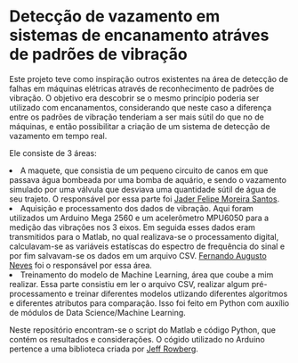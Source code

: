 <h1>Detecção de vazamento em sistemas de encanamento atráves de padrões de vibração</h1>

<p>Este projeto teve como inspiração outros existentes na área de detecção  de falhas em máquinas elétricas através 
de reconhecimento de padrões de vibração. O objetivo era descobrir se o mesmo princípio poderia ser utilizado com encanamentos, 
considerando que neste caso a diferença entre os padrões de vibração tenderiam a ser mais sútil do que no de máquinas, e então 
possibilitar a criação de um sistema de detecção de vazamento em tempo real.</p>

<p>Ele consiste de 3 áreas:</p>

<li>A maquete, que consistia de um pequeno circuito de canos em que passava água bombeada por uma bomba de aquário, e sendo o vazamento
simulado por uma válvula que desviava uma quantidade sútil de água de seu trajeto. O responsável por essa parte foi
<a href="https://github.com/notJader">Jader Felipe Moreira Santos</a>.</li>

<li>Aquisição  e processamento dos dados de vibração. Aqui foram utilizados um Arduino Mega 2560 e um acelerômetro MPU6050 para a medição
das vibrações nos 3 eixos. Em seguida esses dados eram transmitidos para o Matlab, no qual realizava-se o processamento digital, calculavam-se 
as variáveis estatíscas do espectro de frequência do sinal e por fim salvavam-se os dados em um arquivo CSV. 
<a href="https://github.com/ifertz">Fernando Augusto Neves</a> foi o responsável por essa área.</li>

<li>Treinamento do modelo de Machine Learning, área que coube a mim realizar. Essa parte consistiu em ler o arquivo CSV, realizar algum 
pré-processamento e treinar diferentes modelos utlizando diferentes algoritmos e diferentes atributos para comparação. Isso foi feito em 
Python com auxílio de módulos de Data Science/Machine Learning.</li>
</p>

<p>Neste repositório encontram-se o script do Matlab e código Python, que contém os resultados e considerações. O cógido utilizado no Arduino pertence a uma biblioteca criada por <a href="https://github.com/jrowberg/i2cdevlib/tree/master/Arduino/MPU6050">Jeff Rowberg</a>.</p>
